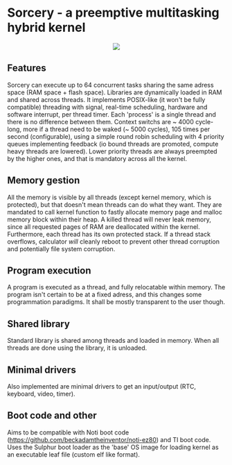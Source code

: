 

# Sorcery - a preemptive multitasking hybrid kernel

<p align="center">
<img src="https://i.imgur.com/i6wLFIz.png" />
</p>

## Features

Sorcery can execute up to 64 concurrent tasks sharing the same adress space (RAM space + flash space). Libraries are dynamically loaded in RAM and shared across threads. It implements POSIX-like (it won't be fully compatible) threading with signal, real-time scheduling, hardware and software interrupt, per thread timer. Each 'process' is a single thread and there is no difference between them. Context switchs are ~ 4000 cycle-long, more if a thread need to be waked (~ 5000 cycles), 105 times per second (configurable), using a simple round robin scheduling with 4 priority queues implementing feedback (io bound threads are promoted, compute heavy threads are lowered). Lower priority threads are always preempted by the higher ones, and that is mandatory across all the kernel.

## Memory gestion

All the memory is visible by all threads (except kernel memory, which is protected), but that doesn't mean threads can do what they want. They are mandated to call kernel function to fastly allocate memory page and malloc memory block within their heap. A killed thread will never leak memory, since all requested pages of RAM are deallocated within the kernel. Furthermore, each thread has its own protected stack. If a thread stack overflows, calculator *will* cleanly reboot to prevent other thread corruption and potentially file system corruption.

## Program execution

A program is executed as a thread, and fully relocatable within memory. The program isn't certain to be at a fixed adress, and this changes some programmation paradigms. It shall be mostly transparent to the user though.

## Shared library

Standard library is shared among threads and loaded in memory. When all threads are done using the library, it is unloaded.

## Minimal drivers

Also implemented are minimal drivers to get an input/output (RTC, keyboard, video, timer).

## Boot code and other

Aims to be compatible with Noti boot code (https://github.com/beckadamtheinventor/noti-ez80) and TI boot code.
Uses the Sulphur boot loader as the 'base' OS image for loading kernel as an executable leaf file (custom elf like format).
